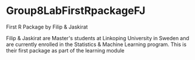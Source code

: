 # Group8LabFirstRpackageFJ
First R Package by Filip &amp; Jaskirat

Filip & Jaskirat are Master's students at Linkoping University in Sweden and are currently enrolled in the Statistics & Machine Learning program. This is their first package as part of the learning module
